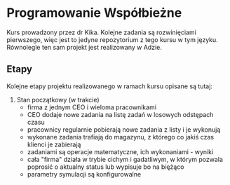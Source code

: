# Programowanie Współbieżne
Kurs prowadzony przez dr Kika. Kolejne zadania są rozwinięciami pierwszego, więc jest to jedyne repozytorium z tego kursu w tym języku. Równolegle ten sam projekt jest realizowany w Adzie.
## Etapy
Kolejne etapy projektu realizowanego w ramach kursu opisane są tutaj:
1. Stan początkowy (w trakcie)
    - firma z jednym CEO i wieloma pracownikami
    - CEO dodaje nowe zadania na listę zadań w losowych odstępach czasu
    - pracownicy regularnie pobierają nowe zadania z listy i je wykonują
    - wykonane zadania trafiają do magazynu, z którego co jakiś czas klienci je zabierają
    - zadaniami są operacje matematyczne, ich wykonaniami - wyniki
    - cała "firma" działa w trybie cichym i gadatliwym, w którym pozwala poprosić o aktualny status lub wypisuje bo na biężąco
    - parametry symulacji są konfigurowalne